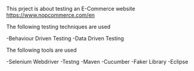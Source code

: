 This prject is about testing an E-Commerce website https://www.nopcommerce.com/en

The following testing techniques are used

-Behaviour Driven Testing
-Data Driven Testing

The following tools are used

-Selenium Webdriver
-Testng
-Maven
-Cucumber
-Faker Library
-Eclipse


